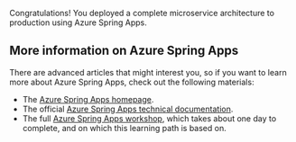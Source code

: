 Congratulations! You deployed a complete microservice architecture to production using Azure Spring Apps.

## More information on Azure Spring Apps

There are advanced articles that might interest you, so if you want to learn more about Azure Spring Apps, check out the following materials:

- The [Azure Spring Apps homepage](https://azure.microsoft.com/services/spring-apps/?WT.mc_id=azurespringcloud-mslearn-judubois).
- The official [Azure Spring Apps technical documentation](/azure/spring-cloud/?WT.mc_id=azurespringcloud-mslearn-judubois).
- The full [Azure Spring Apps workshop](https://github.com/microsoft/azure-spring-apps-training), which takes about one day to complete, and on which this learning path is based on.